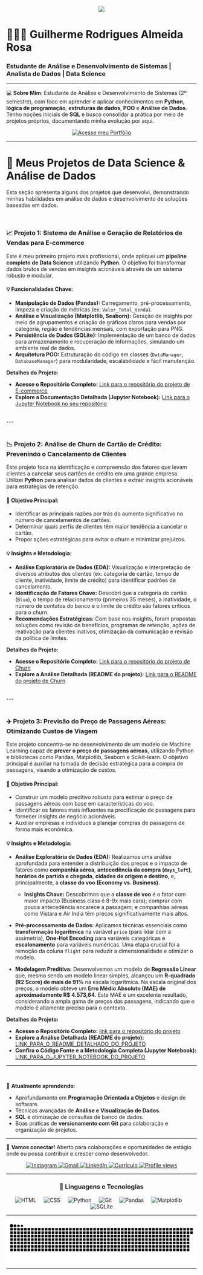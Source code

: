 <p align="center">
  <img src="https://readme-typing-svg.herokuapp.com?font=JetBrains+Mono&weight=700&size=30&duration=2000&pause=1000&color=4169E1&center=true&vCenter=true&width=700&height=60&lines=Desenvolvedor+Python+|+Análise+de+Dados;Transformando+Dados+em+Insights;Bem-vindo+ao+meu+GitHub!">
</p>

# 👨🏻‍💻 Guilherme Rodrigues Almeida Rosa

### Estudante de Análise e Desenvolvimento de Sistemas | Analista de Dados | Data Science

---

💻 **Sobre Mim**:
Estudante de Análise e Desenvolvimento de Sistemas (2º semestre), com foco em aprender e aplicar conhecimentos em **Python**, **lógica de programação**, **estruturas de dados**, **POO** e **Análise de Dados**. Tenho noções iniciais de **SQL** e busco consolidar a prática por meio de projetos próprios, documentando minha evolução por aqui.

<p align="center">
  <a href="https://guilhermerodriguestech.netlify.app/" target="_blank">
    <img src="https://img.shields.io/badge/Acesse_meu_Portfólio-4169E1?style=for-the-badge&logo=googledocs&logoColor=white" alt="Acesse meu Portfólio">
  </a>
</p>

---

# 🚀 Meus Projetos de Data Science & Análise de Dados

Esta seção apresenta alguns dos projetos que desenvolvi, demonstrando minhas habilidades em análise de dados e desenvolvimento de soluções baseadas em dados.

<br>

### 📈 Projeto 1: Sistema de Análise e Geração de Relatórios de Vendas para E-commerce

Este é meu primeiro projeto mais profissional, onde apliquei um **pipeline completo de Data Science** utilizando **Python**. O objetivo foi transformar dados brutos de vendas em insights acionáveis através de um sistema robusto e modular.

#### 💡 Funcionalidades Chave:

* **Manipulação de Dados (Pandas):** Carregamento, pré-processamento, limpeza e criação de métricas (ex: `Valor_Total_Venda`).
* **Análise e Visualização (Matplotlib, Seaborn):** Geração de insights por meio de agrupamentos e criação de gráficos claros para vendas por categoria, região e tendências mensais, com exportação para PNG.
* **Persistência de Dados (SQLite):** Implementação de um banco de dados para armazenamento e recuperação de informações, simulando um ambiente real de dados.
* **Arquitetura POO:** Estruturação do código em classes (`DataManager`, `DatabaseManager`) para modularidade, escalabilidade e fácil manutenção.

**Detalhes do Projeto:**

* **Acesse o Repositório Completo:** [Link para o repositório do projeto de E-commerce](https://github.com/Guilh-Code/Gerador_de_Relatorios_Personalizados_para_E-commerce_com_Dashboard)
* **Explore a Documentação Detalhada (Jupyter Notebook):** [Link para o Jupyter Notebook no seu repositório](https://github.com/Guilh-Code/Gerador_de_Relatorios_Personalizados_para_E-commerce_com_Dashboard/blob/main/Analise_E-commerce_Explicada.ipynb)

<br>
---
<br>
<br>

### 📉 Projeto 2: Análise de Churn de Cartão de Crédito: Prevenindo o Cancelamento de Clientes

Este projeto foca na identificação e compreensão dos fatores que levam clientes a cancelar seus cartões de crédito em uma grande empresa. Utilizei **Python** para analisar dados de clientes e extrair insights acionáveis para estratégias de retenção.

#### 🎯 Objetivo Principal:

* Identificar as principais razões por trás do aumento significativo no número de cancelamentos de cartões.
* Determinar quais perfis de clientes têm maior tendência a cancelar o cartão.
* Propor ações estratégicas para evitar o churn e minimizar prejuízos.

#### 💡 Insights e Metodologia:

* **Análise Exploratória de Dados (EDA):** Visualização e interpretação de diversos atributos dos clientes (ex: categoria de cartão, tempo de cliente, inatividade, limite de crédito) para identificar padrões de cancelamento.
* **Identificação de Fatores Chave:** Descobri que a categoria do cartão (`Blue`), o tempo de relacionamento (primeiros 35 meses), a inatividade, o número de contatos do banco e o limite de crédito são fatores críticos para o churn.
* **Recomendações Estratégicas:** Com base nos insights, foram propostas soluções como revisão de benefícios, programas de retenção, ações de reativação para clientes inativos, otimização da comunicação e revisão da política de limites.



**Detalhes do Projeto:**

* **Acesse o Repositório Completo:** [Link para o repositório do projeto de Churn](https://github.com/Guilh-Code/Reducao_de_Churn_em_Cartoes_de_Credito-Uma_Analise_Preditiva)
* **Explore a Análise Detalhada (README do projeto):** [Link para o README do projeto de Churn](https://github.com/Guilh-Code/Reducao_de_Churn_em_Cartoes_de_Credito-Uma_Analise_Preditiva/blob/main/README.md)

<br>
---
<br>
<br>

### ✈️ Projeto 3: Previsão do Preço de Passagens Aéreas: Otimizando Custos de Viagem

Este projeto concentra-se no desenvolvimento de um modelo de Machine Learning capaz de **prever o preço de passagens aéreas**, utilizando Python e bibliotecas como Pandas, Matplotlib, Seaborn e Scikit-learn. O objetivo principal é auxiliar na tomada de decisão estratégica para a compra de passagens, visando a otimização de custos.

#### 🎯 Objetivo Principal:

* Construir um modelo preditivo robusto para estimar o preço de passagens aéreas com base em características do voo.
* Identificar os fatores mais influentes na precificação de passagens para fornecer insights de negócio acionáveis.
* Auxiliar empresas e indivíduos a planejar compras de passagens de forma mais econômica.

#### 💡 Insights e Metodologia:

* **Análise Exploratória de Dados (EDA):** Realizamos uma análise aprofundada para entender a distribuição dos preços e o impacto de fatores como **companhia aérea**, **antecedência da compra (`days_left`)**, **horários de partida e chegada**, **cidades de origem e destino**, e, principalmente, a **classe do voo (Economy vs. Business)**.
    * **Insights Chave:** Descobrimos que a **classe de voo** é o fator com maior impacto (Business class é 8-9x mais cara); comprar com pouca antecedência encarece a passagem; e companhias aéreas como Vistara e Air India têm preços significativamente mais altos.
  
* **Pré-processamento de Dados:** Aplicamos técnicas essenciais como **transformação logarítmica** na variável `price` (para lidar com a assimetria), **One-Hot Encoding** para variáveis categóricas e **escalonamento** para variáveis numéricas. Uma etapa crucial foi a remoção da coluna `flight` para reduzir a dimensionalidade e otimizar o modelo.

* **Modelagem Preditiva:** Desenvolvemos um modelo de **Regressão Linear** que, mesmo sendo um modelo linear simples, alcançou um **R-quadrado (R2 Score) de mais de 91%** na escala logarítmica. Na escala original dos preços, o modelo obteve um **Erro Médio Absoluto (MAE) de aproximadamente R$ 4.573,64**. Este MAE é um excelente resultado, considerando a ampla gama de preços das passagens, indicando que o modelo é altamente preciso para o contexto.

**Detalhes do Projeto:**

* **Acesse o Repositório Completo:** [link para o repositório do projeto](https://github.com/Guilh-Code/Previsao_do_preco_de_passagem_aerea)
* **Explore a Análise Detalhada (README do projeto):** [LINK_PARA_O_README_DETALHADO_DO_PROJETO](https://github.com/Guilh-Code/Previsao_do_preco_de_passagem_aerea/blob/main/README.md)
* **Confira o Código Fonte e a Metodologia Completa (Jupyter Notebook):** [LINK_PARA_O_JUPYTER_NOTEBOOK_DO_PROJETO](https://github.com/Guilh-Code/Previsao_do_preco_de_passagem_aerea/blob/main/projeto.ipynb)

---
<br>

🌱 **Atualmente aprendendo**:
* Aprofundamento em **Programação Orientada a Objetos** e design de software.
* Técnicas avançadas de **Análise e Visualização de Dados**.
* **SQL** e otimização de consultas de banco de dados.
* Boas práticas de **versionamento com Git** para colaboração e organização de projetos.

---

💬 **Vamos conectar!**
Aberto para colaborações e oportunidades de estágio onde eu possa contribuir e crescer como desenvolvedor.

<p align="center">
  <a href="https://www.instagram.com/guiznxrr/" target="_blank">
    <img src="https://img.shields.io/badge/-Instagram-%23E4405F?style=for-the-badge&logo=instagram&logoColor=white" alt="Instagram">
  </a>
  <a href="mailto:guilhermerar2005@gmail.com">
    <img src="https://img.shields.io/badge/-Gmail-%23333?style=for-the-badge&logo=gmail&logoColor=white" alt="Gmail">
  </a>
  <a href="https://www.linkedin.com/in/guilhrodrigues/" target="_blank" rel="noopener noreferrer">
    <img src="https://img.shields.io/badge/-LinkedIn-%230077B5?style=for-the-badge&logo=linkedin&logoColor=white" alt="LinkedIn">
</a>
  <a href="https://drive.google.com/file/d/1uLiug4wa4E-R7DTPks8W6PCOqwZDEoUf/view?usp=sharing" target="_blank">
    <img src="https://img.shields.io/badge/-Currículo-%2300C896?style=for-the-badge&logo=readme&logoColor=white" alt="Currículo">
  </a>
  <a href="https://github.com/guilh-code" target="_blank">
  <img src="https://komarev.com/ghpvc/?username=guilh-code&label=Profile%20views&color=0e75b6&style=for-the-badge" alt="Profile views" />
</a>
</p>

---

<h3 align="center">🤖 Linguagens e Tecnologias</h3>

<p align="center">
  <img 
    alt="HTML"
    title="HTML" 
    width="50px" 
    src="https://cdn.jsdelivr.net/gh/devicons/devicon@latest/icons/html5/html5-original.svg" 
  />&nbsp;&nbsp;&nbsp;&nbsp;
  <img 
    alt="CSS" 
    title="CSS"
    width="50px" 
    src="https://cdn.jsdelivr.net/gh/devicons/devicon@latest/icons/css3/css3-original.svg" 
  />&nbsp;&nbsp;&nbsp;&nbsp;
  <img 
    alt="Python" 
    title="Python"
    width="50px" 
    src="https://cdn.jsdelivr.net/gh/devicons/devicon@latest/icons/python/python-original.svg" 
  />&nbsp;&nbsp;&nbsp;&nbsp;
  <img 
    alt="Git" 
    title="Git"
    width="50px" 
    src="https://cdn.jsdelivr.net/gh/devicons/devicon@latest/icons/git/git-original.svg" 
  />&nbsp;&nbsp;&nbsp;&nbsp;
  <img
    alt="Pandas"
    title="Pandas"
    width="50px"
    src="https://cdn.jsdelivr.net/gh/devicons/devicon@latest/icons/pandas/pandas-original.svg"
  />&nbsp;&nbsp;&nbsp;&nbsp;
  <img
    alt="Matplotlib"
    title="Matplotlib"
    width="50px"
    src="https://cdn.jsdelivr.net/gh/devicons/devicon@latest/icons/matplotlib/matplotlib-original.svg"
  />&nbsp;&nbsp;&nbsp;&nbsp;
  <img
    alt="SQLite"
    title="SQLite"
    width="50px"
    src="https://cdn.jsdelivr.net/gh/devicons/devicon@latest/icons/azuresqldatabase/azuresqldatabase-original.svg"
  />
</p>

---

<p align="center">
  <img src="https://github.com/guilh-code/guilh-code/blob/output/github-snake.svg" alt="Snake animation" />
</p>

---
##


